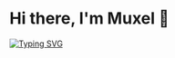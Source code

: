 # Hi there, I'm Muxel 👋
[![Typing SVG](https://readme-typing-svg.herokuapp.com?color=%0A104A&lines=Crypto+|+Web+|+Optimization)](https://git.io/typing-svg)

<!--
**sllavon/sllavon** is a ✨ _special_ ✨ repository because its `README.md` (this file) appears on your GitHub profile.

Here are some ideas to get you started:

- 🔭 I’m currently working on ...
- 🌱 I’m currently learning ...
- 👯 I’m looking to collaborate on ...
- 🤔 I’m looking for help with ...
- 💬 Ask me about ...
- 📫 How to reach me: ...
- 😄 Pronouns: ...
- ⚡ Fun fact: ...
-->

